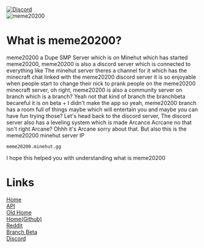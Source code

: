 <a href="https://discord.gg/c9xxRF7eFb"><img src="https://img.shields.io/discord/783309924171644938?color=5865F2&logo=discord&logoColor=white" alt="Discord" /></a>
<br>
![meme20200](https://git20200.gq/meme20200.webp)
<br>
# What is meme20200?
meme20200 a Dupe SMP Server which is on Minehut which has started meme20200, meme20200 is also a discord server which is connected to everything like The minehut server theres a channel for it which has the minecraft chat linked with the meme20200 discord server it is so enjoyable when people start to change their nick to prank people on the meme20200 minecraft server, oh right, meme20200 is also a community server on branch which is a branch? Yeah not that kind of branch the branchbeta becareful it is on beta + I didn't make the app so yeah, meme20200 branch has a room full of things maybe which will entertain you and maybe you can have fun trying those? Let's head back to the discord server, The discord server also has a leveling system which is made Arcance Acrcane no that isn't right Arcane? Ohhh it's Arcane sorry about that. But also this is the meme20200 minehut server IP 
```
meme20200.minehut.gg
```
I hope this helped you with understanding what is meme20200
# Links
[Home](https://git20200.gq)
<br>
[API](https://api.git20200.gq)
<br>
[Old Home](https://home.git20200.gq)
<br>
[Home(Github)](https://meme20200.github.io)
<br>
[Reddit](https://reddit.com/r/meme20200)
<br>
[Branch Beta](https://app.branchbeta.com/branch/meme20200)
<br>
[Discord](https://discord.gg/c9xxRF7eFb)
